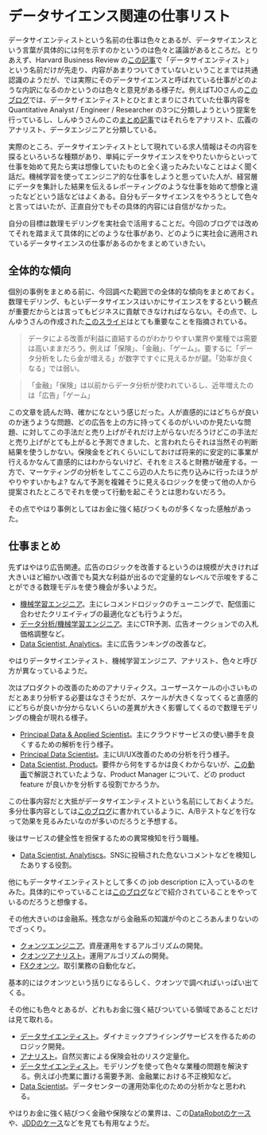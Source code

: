 # データサイエンス関連の仕事リスト

データサイエンティストという名前の仕事は色々とあるが、データサイエンスという言葉が具体的には何を示すのかというのは色々と議論があるところだ。とりあえず、Harvard Business Review の[この記事](https://hbr.org/2012/10/data-scientist-the-sexiest-job-of-the-21st-century)で「データサイエンティスト」という名前だけが先走り、内容があまりついてきていないということまでは共通認識のようだが、では実際にそのデータサイエンスと呼ばれている仕事がどのような内訳になるのかというのは色々と意見がある様子だ。例えばTJOさんの[このブログ](https://tjo.hatenablog.com/entry/2013/05/24/205722)では、データサイエンティストとひとまとまりにされていた仕事内容を Quantitative Analyst / Engineer / Researcher の3つに分類しようという提案を行っているし、しんゆうさんのこの[まとめ記事](https://analytics-and-intelligence.net/archives/830)ではそれらをアナリスト、広義のアナリスト、データエンジニアと分類している。

実際のところ、データサイエンティストとして現れている求人情報はその内容を探るといろいろな種類があり、単純にデータサイエンスをやりたいからといって仕事を始めて見たら実は想像していたものと全く違ったみたいなことはよく聞く話だ。機械学習を使ってエンジニア的な仕事をしようと思っていた人が、経営層にデータを集計した結果を伝えるレポーティングのような仕事を始めて想像と違ったなどという話などはよくある。自分もデータサイエンスをやろうとして色々と言ってはいたが、正直自分でもその具体的内容には自信がなかった。

自分の目標は数理モデリングを実社会で活用することだ。今回のブログでは改めてそれを踏まえて具体的にどのような仕事があり、どのように実社会に適用されているデータサイエンスの仕事があるのかをまとめていきたい。

## 全体的な傾向

個別の事例をまとめる前に、今回調べた範囲での全体的な傾向をまとめておく。数理モデリング、もといデータサイエンスはいかにサイエンスをするという観点が重要だからとは言ってもビジネスに貢献できなければならない。その点で、しんゆうさんの作成された[このスライド](https://speakerdeck.com/shinu/forecast-v2)はとても重要なことを指摘されている。

> データによる改善が利益に直結するのがわかりやすい業界や業種では需要は高いままだろう。例えば「保険」、「金融」、「ゲーム」。要するに「データ分析をしたら金が増える」が数字ですぐに見えるかが鍵。「効率が良くなる」では弱い。

> 「金融」「保険」は以前からデータ分析が使われているし、近年増えたのは「広告」「ゲーム」


この文章を読んだ時、確かになという感じだった。人が直感的にはどちらが良いのか迷うような問題、どの広告を上の方に持ってくるのがいいのか見たいな問題、に対してこの手法だと売り上げがそれだけ上がらないだろうけどこの手法だと売り上げがとても上がると予測できました、と言われたらそれは当然その判断結果を使うしかない。保険金をどれくらいにしておけば将来的に安定的に事業が行えるかなんて直感的にはわからないけど、それをミスると財務が破産する。一方で、マーケティングの分析をしてここら辺の人たちに売り込みに行ったほうがやりやすいかもよ? なんて予測を複雑そうに見えるロジックを使って他の人から提案されたところでそれを使って行動を起こそうとは思わないだろう。

その点でやはり事例としてはお金に強く結びつくものが多くなった感触があった。

## 仕事まとめ

先ずはやはり広告関連。広告のロジックを改善するというのは規模が大きければ大きいほど細かい改善でも莫大な利益が出るので定量的なレベルで示唆をすることができる数理モデルを使う機会が多いようだ。

- [機械学習エンジニア](https://career.signate.jp/job_offers/353)。主にレコメンドロジックのチューニングで、配信面に合わせたクリエイティブの最適化なども行うようだ。
- [データ分析/機械学習エンジニア](https://career.signate.jp/job_offers/128)。主にCTR予測、広告オークションでの入札価格調整など。
- [Data Scientist, Analytics](https://www.facebook.com/careers/jobs/2684152194968293/)。主に広告ランキングの改善など。


やはりデータサイエンティスト、機械学習エンジニア、アナリスト、色々と呼び方が異なっているようだ。

次はプロダクトの改善のためのアナリティクス。ユーザースケールの小さいものだとあまり分析する必要はなさそうだが、スケールが大きくなってくると直感的にどちらが良いか分からないくらいの差異が大きく影響してくるので数理モデリングの機会が現れる様子。

- [Principal Data & Applied Scientist](https://careers.microsoft.com/us/en/job/727863/Principal-Data-Applied-Scientist)。主にクラウドサービスの使い勝手を良くするための解析を行う様子。
- [Principal Data Scientist](https://careers.microsoft.com/us/en/job/706810/Principal-Data-Scientist)。主にUI/UX改善のための分析を行う様子。
- [Data Scientist, Product](https://www.facebook.com/careers/jobs/258086204716409/)。要件から何をするかは良くわからないが、[この動画](https://www.youtube.com/watch?v=8LucP1wiX1g)で解説されていたような、Product Manager について、どの product feature が良いかを分析する役割でかろうか。


この仕事内容だと大抵がデータサイエンティストという名前にしておくようだ。多分仕事内容としては[このブログ](http://www.unofficialgoogledatascience.com/2015/10/data-scientist-as-scientist.html)に書かれているように、A/Bテストなどを行なって効果を見るみたいなのが多いのだろうと予想する。

後はサービスの健全性を担保するための異常検知を行う職種。

- [Data Scientist, Analytiscs](https://www.facebook.com/careers/jobs/2391068027803653/)。SNSに投稿された危ないコメントなどを検知したありする役割。


他にもデータサイエンティストとして多くの job description に入っているのをみた。具体的にやっていることは[このブログ](http://www.unofficialgoogledatascience.com/2019/08/estimating-prevalence-of-rare-events.html)などで紹介されていることをやっているのだろうと想像する。

その他大きいのは金融系。残念ながら金融系の知識が今のところあんまりないのでざっくり。

- [クォンツエンジニア](https://jobs.forkwell.com/folio/jobs/4108)。資産運用をするアルゴリズムの開発。
- [クオンツアナリスト](https://career.signate.jp/job_offers/426)。運用アルゴリズムの開発。
- [FXクオンツ](https://www.linkedin.com/jobs/view/1627253621/)。取引業務の自動化など。


基本的にはクオンツという括りになるらしく、クオンツで調べればいっぱい出てくる。

その他にも色々とあるが、どれもお金に強く結びついている領域であることだけは見て取れる。

- [データサイエンティスト](https://herp.careers/v1/sorainc/76XZkTXbTVyd)。ダイナミックプライシングサービスを作るためのロジック開発。
- [アナリスト](https://career.signate.jp/job_offers/127)。自然災害による保険会社のリスク定量化。
- [データサイエンティスト](https://www.linkedin.com/jobs/view/1527384157/?alternateChannel=search&refId=d5189076-d976-4183-9797-fcd040b53c9f&trk=flagship3_search_srp_jobs)。モデリングを使って色々な業種の問題を解決する。例えば小売業に置ける需要予測、金融業における不正検知など。
- [Data Scientist](https://www.facebook.com/careers/jobs/2317389711632457/)。データセンターの運用効率化のための分析かなと思われる。


やはりお金に強く結びつく金融や保険などの業界は、この[DataRobotのケース](https://blog.datarobot.com/jp/2017/10/27/insurance_reference)や、[JDDのケース](https://www.slideshare.net/secret/wizbi1mbopIdXD)などを見ても有用なようだ。
